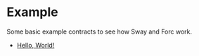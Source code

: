 # Example

Some basic example contracts to see how Sway and Forc work.

- [Hello, World!](./hello_world.md)
